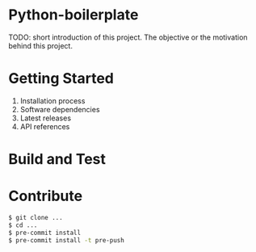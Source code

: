 # Python-boilerplate

TODO: short introduction of this project. The objective or the motivation
behind this project.

# Getting Started

1. Installation process
1. Software dependencies
1. Latest releases
1. API references

# Build and Test

# Contribute

```bash
$ git clone ...
$ cd ...
$ pre-commit install
$ pre-commit install -t pre-push
```
